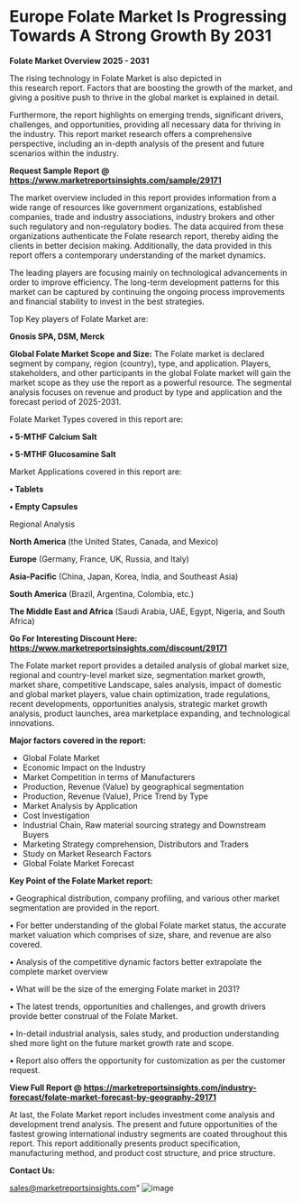 # Europe Folate Market Is Progressing Towards A Strong Growth By 2031

<Strong> Folate Market Overview 2025 - 2031</strong>

The rising technology in Folate Market is also depicted in this research report. Factors that are boosting the growth of the market, and giving a positive push to thrive in the global market is explained in detail.

Furthermore, the report highlights on emerging trends, significant drivers, challenges, and opportunities, providing all necessary data for thriving in the industry. This report market research offers a comprehensive perspective, including an in-depth analysis of the present and future scenarios within the industry.

<strong>Request Sample Report @ <a href=https://www.marketreportsinsights.com/sample/29171>https://www.marketreportsinsights.com/sample/29171</a></strong>

The market overview included in this report provides information from a wide range of resources like government organizations, established companies, trade and industry associations, industry brokers and other such regulatory and non-regulatory bodies. The data acquired from these organizations authenticate the Folate research report, thereby aiding the clients in better decision making. Additionally, the data provided in this report offers a contemporary understanding of the market dynamics.

The leading players are focusing mainly on technological advancements in order to improve efficiency. The long-term development patterns for this market can be captured by continuing the ongoing process improvements and financial stability to invest in the best strategies.

Top Key players of Folate Market are:

<strong>Gnosis SPA, DSM, Merck</strong>

<strong><b>Global Folate Market Scope and Size:</b></strong>
The Folate market is declared segment by company, region (country), type, and application. Players, stakeholders, and other participants in the global Folate market will gain the market scope as they use the report as a powerful resource. The segmental analysis focuses on revenue and product by type and application and the forecast period of 2025-2031.

Folate Market Types covered in this report are:

<strong>• 5-MTHF Calcium Salt

• 5-MTHF Glucosamine Salt</strong>

Market Applications covered in this report are:

<strong>• Tablets

• Empty Capsules</strong> 

Regional Analysis

<strong>North America</strong> (the United States, Canada, and Mexico)

<strong>Europe</strong> (Germany, France, UK, Russia, and Italy)

<strong>Asia-Pacific</strong> (China, Japan, Korea, India, and Southeast Asia)

<strong>South America</strong> (Brazil, Argentina, Colombia, etc.)

<strong>The Middle East and Africa</strong> (Saudi Arabia, UAE, Egypt, Nigeria, and South Africa)

<strong>Go For Interesting Discount Here: <a href=https://www.marketreportsinsights.com/discount/29171>https://www.marketreportsinsights.com/discount/29171</a></strong>

The Folate market report provides a detailed analysis of global market size, regional and country-level market size, segmentation market growth, market share, competitive Landscape, sales analysis, impact of domestic and global market players, value chain optimization, trade regulations, recent developments, opportunities analysis, strategic market growth analysis, product launches, area marketplace expanding, and technological innovations.

<strong><b>Major factors covered in the report:</b></strong>
<ul>
  <li>Global Folate Market </li>
  <li>Economic Impact on the Industry</li>
  <li>Market Competition in terms of Manufacturers</li>
  <li>Production, Revenue (Value) by geographical segmentation</li>
  <li>Production, Revenue (Value), Price Trend by Type</li>
  <li>Market Analysis by Application</li>
  <li>Cost Investigation</li>
  <li>Industrial Chain, Raw material sourcing strategy and Downstream Buyers</li>
  <li>Marketing Strategy comprehension, Distributors and Traders</li>
  <li>Study on Market Research Factors</li>
  <li>Global Folate Market Forecast</li>
</ul>

<strong><b>Key Point of the Folate Market report:</b></strong>

• Geographical distribution, company profiling, and various other market segmentation are provided in the report.

• For better understanding of the global Folate market status, the accurate market valuation which comprises of size, share, and revenue are also covered.

• Analysis of the competitive dynamic factors better extrapolate the complete market overview

• What will be the size of the emerging Folate market in 2031?

• The latest trends, opportunities and challenges, and growth drivers provide better construal of the Folate Market.

• In-detail industrial analysis, sales study, and production understanding shed more light on the future market growth rate and scope.

• Report also offers the opportunity for customization as per the customer request.

<strong><b>View Full Report @ <a href=https://marketreportsinsights.com/industry-forecast/folate-market-forecast-by-geography-29171>https://marketreportsinsights.com/industry-forecast/folate-market-forecast-by-geography-29171</a></b></strong>


At last, the Folate Market report includes investment come analysis and development trend analysis. The present and future opportunities of the fastest growing international industry segments are coated throughout this report. This report additionally presents product specification, manufacturing method, and product cost structure, and price structure.

<strong>Contact Us:</strong>

sales@marketreportsinsights.com"
![image](https://github.com/user-attachments/assets/31f535b2-8475-458e-a055-e12dedde1e9a)
